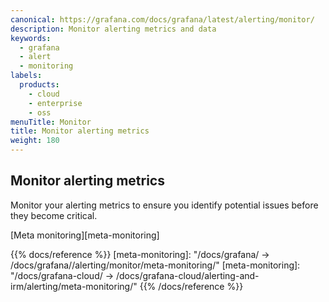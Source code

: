 ```yaml
---
canonical: https://grafana.com/docs/grafana/latest/alerting/monitor/
description: Monitor alerting metrics and data
keywords:
  - grafana
  - alert
  - monitoring
labels:
  products:
    - cloud
    - enterprise
    - oss
menuTitle: Monitor
title: Monitor alerting metrics
weight: 180
---
```


## Monitor alerting metrics

Monitor your alerting metrics to ensure you identify potential issues before they become critical.

[Meta monitoring][meta-monitoring]

{{% docs/reference %}}
[meta-monitoring]: "/docs/grafana/ -> /docs/grafana/<GRAFANA VERSION>/alerting/monitor/meta-monitoring/"
[meta-monitoring]: "/docs/grafana-cloud/ -> /docs/grafana-cloud/alerting-and-irm/alerting/meta-monitoring/"
{{% /docs/reference %}}
